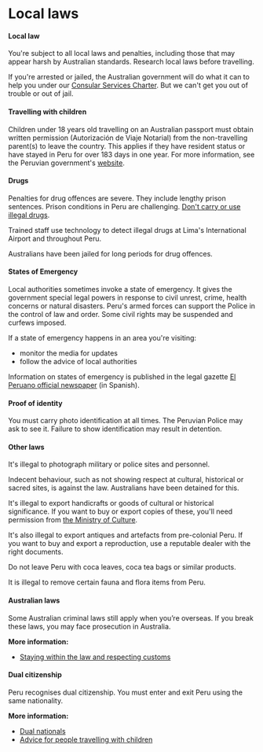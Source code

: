 # Local laws

#### Local law

You're subject to all local laws and penalties, including those that may appear harsh by Australian standards. Research local laws before travelling.

If you're arrested or jailed, the Australian government will do what it can to help you under our [Consular Services Charter](/consular-services/consular-services-charter "Consular Services Charter"). But we can't get you out of trouble or out of jail.

#### Travelling with children

Children under 18 years old travelling on an Australian passport must obtain written permission (Autorización de Viaje Notarial) from the non-travelling parent(s) to leave the country. This applies if they have resident status or have stayed in Peru for over 183 days in one year. For more information, see the Peruvian government's [website](https://www.gob.pe/144-autorizacion-de-viaje-para-menores-de-edad).

#### Drugs

Penalties for drug offences are severe. They include lengthy prison sentences. Prison conditions in Peru are challenging. [Don't carry or use illegal drugs](/before-you-go/laws/drugs "Carrying or using drugs").

Trained staff use technology to detect illegal drugs at Lima's International Airport and throughout Peru.

Australians have been jailed for long periods for drug offences.

#### States of Emergency

Local authorities sometimes invoke a state of emergency. It gives the government special legal powers in response to civil unrest, crime, health concerns or natural disasters. Peru's armed forces can support the Police in the control of law and order. Some civil rights may be suspended and curfews imposed.

If a state of emergency happens in an area you're visiting:

* monitor the media for updates
* follow the advice of local authorities

Information on states of emergency is published in the legal gazette [El Peruano official newspaper](https://diariooficial.elperuano.pe/Normas) (in Spanish).

#### Proof of identity

You must carry photo identification at all times. The Peruvian Police may ask to see it. Failure to show identification may result in detention.

#### Other laws

It's illegal to photograph military or police sites and personnel.

Indecent behaviour, such as not showing respect at cultural, historical or sacred sites, is against the law. Australians have been detained for this.

It's illegal to export handicrafts or goods of cultural or historical significance. If you want to buy or export copies of these, you'll need permission from [the Ministry of Culture](https://www.gob.pe/cultura).

It's also illegal to export antiques and artefacts from pre-colonial Peru. If you want to buy and export a reproduction, use a reputable dealer with the right documents.

Do not leave Peru with coca leaves, coca tea bags or similar products.

It is illegal to remove certain fauna and flora items from Peru.

#### Australian laws

Some Australian criminal laws still apply when you’re overseas. If you break these laws, you may face prosecution in Australia.

**More information:**

* [Staying within the law and respecting customs](/before-you-go/laws "Staying within the law")

#### Dual citizenship

Peru recognises dual citizenship. You must enter and exit Peru using the same nationality.

**More information:**

* [Dual nationals](/before-you-go/who-you-are/dual-nationals "Advice for dual nationals")
* [Advice for people travelling with children](/before-you-go/who-you-are/children "Travelling with children")